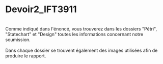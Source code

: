 # Devoir2_IFT3911
\
Comme indiqué dans l'énoncé, vous trouverez dans les dossiers "Pétri", "Statechart" et "Design" toutes les informations concernant
notre soumission.\
\
Dans chaque dossier se trouvent également des images utilisées afin de produire le rapport.
 
